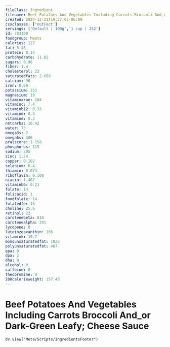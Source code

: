 ```yaml
---
fileClass: Ingredient
filename: Beef Potatoes And Vegetables Including Carrots Broccoli And_or Dark-Green Leafy; Cheese Sauce
created: 2024-12-21T19:27:02-06:00
cssclasses: ['nutFact']
servings: ['Default | 100g','1 cup | 252']
id: 783100
foodgroup: Meats
calories: 127
fat: 5.43
protein: 8.14
carbohydrate: 11.82
sugars: 0.96
fiber: 1.4
cholesterol: 23
saturatedfats: 2.689
calcium: 96
iron: 0.69
potassium: 253
magnesium: 19
vitaminarae: 104
vitaminc: 7.4
vitaminb12: 0.33
vitamind: 0.3
vitamine: 0.3
netcarbs: 10.42
water: 73
omega3s: 2
omega6s: 406
pralscore: 1.158
phosphorus: 115
sodium: 305
zinc: 1.24
copper: 0.102
selenium: 6.4
thiamin: 0.074
riboflavin: 0.108
niacin: 1.467
vitaminb6: 0.21
folate: 14
folicacid: 1
foodfolate: 14
folatedfe: 15
choline: 25.6
retinol: 22
carotenebeta: 810
carotenealpha: 341
lycopene: 0
luteinzeaxanthin: 166
vitamink: 10.7
monounsaturatedfat: 1825
polyunsaturatedfat: 487
epa: 0
dpa: 2
dha: 0
alcohol: 0
caffeine: 0
theobromine: 0
200calorieweight: 157.48
---
```


# Beef Potatoes And Vegetables Including Carrots Broccoli And_or Dark-Green Leafy; Cheese Sauce

```dataviewjs
dv.view("Meta/Scripts/IngredientsFooter")
```